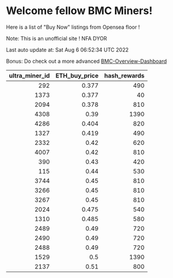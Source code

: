# Welcome fellow BMC Miners!
Here is a list of "Buy Now" listings from Opensea floor !

Note: This is an unofficial site ! NFA DYOR

Last auto update at: Sat Aug  6 06:52:34 UTC 2022

Bonus: Do check out a more advanced [BMC-Overview-Dashboard](https://dune.com/defifunk/BMC-Overview-Dashboard)


|   ultra_miner_id |   ETH_buy_price |   hash_rewards |
|-----------------:|----------------:|---------------:|
|              292 |           0.377 |            490 |
|             1373 |           0.377 |             40 |
|             2094 |           0.378 |            810 |
|             4308 |           0.39  |           1390 |
|             4286 |           0.404 |            820 |
|             1327 |           0.419 |            490 |
|             2332 |           0.42  |            620 |
|             4007 |           0.42  |            810 |
|              390 |           0.43  |            420 |
|              115 |           0.44  |            530 |
|             3744 |           0.45  |            810 |
|             3266 |           0.45  |            810 |
|             3267 |           0.45  |            810 |
|             2024 |           0.475 |            540 |
|             1310 |           0.485 |            580 |
|             2489 |           0.49  |            720 |
|             2490 |           0.49  |            720 |
|             2488 |           0.49  |            720 |
|             1529 |           0.5   |           1390 |
|             2137 |           0.51  |            800 |